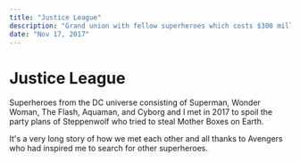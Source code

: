 ```yaml
---
title: "Justice League"
description: "Grand union with fellow superheroes which costs $300 million but received face slap from the audience."
date: "Nov 17, 2017"
---
```


# Justice League

Superheroes from the DC universe consisting of Superman, Wonder Woman, The Flash, Aquaman, and Cyborg and I met in 2017 to spoil the party plans of Steppenwolf who tried to steal Mother Boxes on Earth.

It's a very long story of how we met each other and all thanks to Avengers who had inspired me to search for other superheroes.
